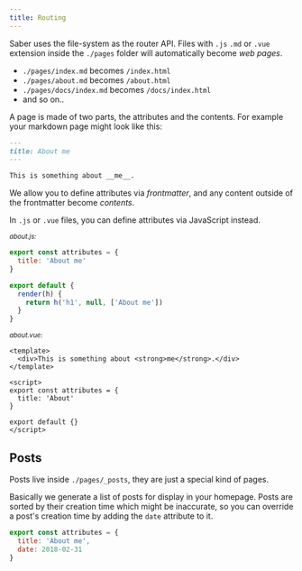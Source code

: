 ```yaml
---
title: Routing
---
```



Saber uses the file-system as the router API. Files with `.js` `.md` or `.vue` extension inside the `./pages` folder will automatically become _web pages_.


- `./pages/index.md` becomes `/index.html`
- `./pages/about.md` becomes `/about.html`
- `./pages/docs/index.md` becomes `/docs/index.html`
- and so on..


A page is made of two parts, the attributes and the contents. For example your markdown page might look like this:

```markdown
---
title: About me
---

This is something about __me__.
```

We allow you to define attributes via _frontmatter_, and any content outside of the frontmatter become _contents_.

In `.js` or `.vue` files, you can define attributes via JavaScript instead.

<small>_about.js:_</small>

```javascript
export const attributes = {
  title: 'About me'
}

export default {
  render(h) {
    return h('h1', null, ['About me'])
  }
}
```

<small>_about.vue:_</small>

```vue
<template>
  <div>This is something about <strong>me</strong>.</div>
</template>

<script>
export const attributes = {
  title: 'About'
}

export default {}
</script>
```

## Posts

Posts live inside `./pages/_posts`, they are just a special kind of pages.

Basically we generate a list of posts for display in your homepage. Posts are sorted by their creation time which might be inaccurate, so you can override a post's creation time by adding the `date` attribute to it.


```javascript
export const attributes = {
  title: 'About me',
  date: 2018-02-31
}
```